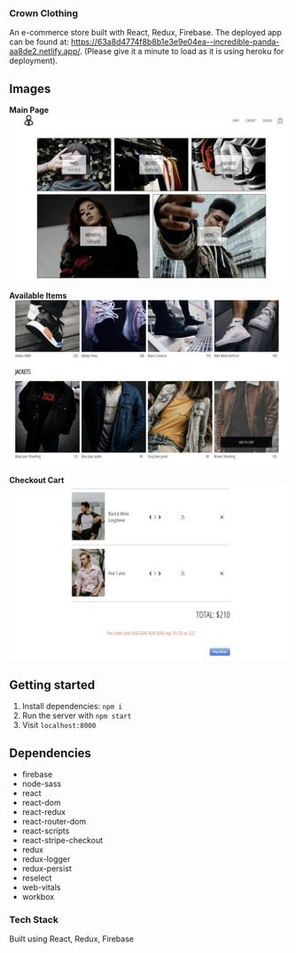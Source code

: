 ### Crown Clothing

An e-commerce store built with React, Redux, Firebase. The deployed app can be found at: https://63a8d4774f8b8b1e3e9e04ea--incredible-panda-aa8de2.netlify.app/. (Please give it a minute to load as it is using heroku for deployment).

## Images

**Main Page**
!["Screenshot of the main page"](https://raw.githubusercontent.com/alextheprogrammer21/Crown-Clothing/master/public/Screen%20Shot%202021-11-16%20at%2010.01.53%20AM.png)

**Available Items**
!["Screenshot of the available items"](https://raw.githubusercontent.com/alextheprogrammer21/Crown-Clothing/master/public/Screen%20Shot%202021-11-16%20at%2010.02.40%20AM.png)

**Checkout Cart**
!["Screenshot of the checkout cart"](https://raw.githubusercontent.com/alextheprogrammer21/Crown-Clothing/master/public/Screen%20Shot%202021-11-16%20at%2010.03.09%20AM.png)

## Getting started

1. Install dependencies: `npm i`
2. Run the server with `npm start`
3. Visit `localhost:8000`

## Dependencies

- firebase
- node-sass
- react
- react-dom
- react-redux
- react-router-dom
- react-scripts
- react-stripe-checkout
- redux
- redux-logger
- redux-persist
- reselect
- web-vitals
- workbox

### Tech Stack

Built using React, Redux, Firebase
